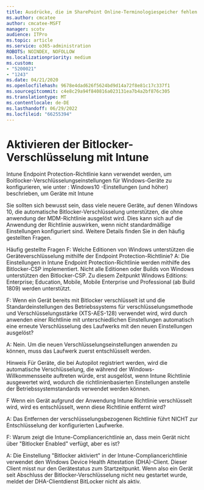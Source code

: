 ```yaml
---
title: Ausdrücke, die im SharePoint Online-Terminologiespeicher fehlen
ms.author: cmcatee
author: cmcatee-MSFT
manager: scotv
audience: ITPro
ms.topic: article
ms.service: o365-administration
ROBOTS: NOINDEX, NOFOLLOW
ms.localizationpriority: medium
ms.custom:
- "5200021"
- "1243"
ms.date: 04/21/2020
ms.openlocfilehash: 9678e4dad626f5624bd9d14a72f8e81c17c337f1
ms.sourcegitcommit: c4e8c29a94f840816a023131ea7b4a2bf876c305
ms.translationtype: MT
ms.contentlocale: de-DE
ms.lasthandoff: 06/29/2022
ms.locfileid: "66255394"
---
```

# <a name="enabling-bitlocker-encryption-with-intune"></a>Aktivieren der Bitlocker-Verschlüsselung mit Intune

Intune Endpoint Protection-Richtlinie kann verwendet werden, um Boitlocker-Verschlüsselungseinstellungen für Windows-Geräte zu konfigurieren, wie unter : Windows10 -Einstellungen (und höher) beschrieben, um Geräte mit Intune

Sie sollten sich bewusst sein, dass viele neuere Geräte, auf denen Windows 10, die automatische Bitlocker-Verschlüsselung unterstützen, die ohne anwendung der MDM-Richtlinie ausgelöst wird. Dies kann sich auf die Anwendung der Richtlinie auswirken, wenn nicht standardmäßige Einstellungen konfiguriert sind. Weitere Details finden Sie in den häufig gestellten Fragen.


Häufig gestellte Fragen F: Welche Editionen von Windows unterstützen die Geräteverschlüsselung mithilfe der Endpoint Protection-Richtlinie?
A: Die Einstellungen in Intune Endpoint Protection-Richtlinie werden mithilfe des Bitlocker-CSP implementiert.  Nicht alle Editionen oder Builds von Windows unterstützen den Bitlocker-CSP. Zu diesem Zeitpunkt Windows Editions: Enterprise; Education, Mobile, Mobile Enterprise und Professional (ab Build 1809) werden unterstützt.




F: Wenn ein Gerät bereits mit Bitlocker verschlüsselt ist und die Standardeinstellungen des Betriebssystems für verschlüsselungsmethode und Verschlüsselungsstärke (XTS-AES-128) verwendet wird, wird durch anwenden einer Richtlinie mit unterschiedlichen Einstellungen automatisch eine erneute Verschlüsselung des Laufwerks mit den neuen Einstellungen ausgelöst?

A: Nein. Um die neuen Verschlüsselungseinstellungen anwenden zu können, muss das Laufwerk zuerst entschlüsselt werden.

Hinweis Für Geräte, die bei Autopilot registriert werden, wird die automatische Verschlüsselung, die während der Windows-Willkommensseite auftreten würde, erst ausgelöst, wenn Intune Richtlinie ausgewertet wird, wodurch die richtlinienbasierten Einstellungen anstelle der Betriebssystemstandards verwendet werden können.




F Wenn ein Gerät aufgrund der Anwendung Intune Richtlinie verschlüsselt wird, wird es entschlüsselt, wenn diese Richtlinie entfernt wird?

A: Das Entfernen der verschlüsselungsbezogenen Richtlinie führt NICHT zur Entschlüsselung der konfigurierten Laufwerke.




F: Warum zeigt die Intune-Compliancerichtlinie an, dass mein Gerät nicht über "Bitlocker Enabled" verfügt, aber es ist?

A: Die Einstellung "Bitlocker aktiviert" in der Intune-Compliancerichtlinie verwendet den Windows Device Health Attestation (DHA)-Client. Dieser Client misst nur den Gerätestatus zum Startzeitpunkt. Wenn also ein Gerät seit Abschluss der Bitlocker-Verschlüsselung nicht neu gestartet wurde, meldet der DHA-Clientdienst BitLocker nicht als aktiv.